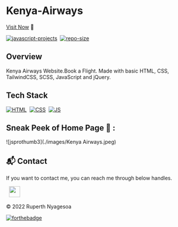 # Kenya-Airways

[Visit Now](https://ruperthnyagesoagithub.io/Kenya-Airways/) 🚀

[![javascript-projects](https://img.shields.io/website-up-down-green-red/http/shields.io.svg?color=blue)](https://ruperthnyagesoa.github.io/Kenya-Airways/)&nbsp;
[![repo-size](https://img.shields.io/github/repo-size/ruperthnyagesoa/Kenya-Airways)](https://github.com/ruperthnyagesoa/Kenya-Airways)

## Overview

Kenya Airways Website.Book a Flight.
Made with basic HTML, CSS, TailwindCSS, SCSS, JavaScript and jQuery.

## Tech Stack
[![HTML](https://img.shields.io/badge/html5%20-%23E34F26.svg?&style=for-the-badge&logo=html5&logoColor=white)](https://github.com/ruperthnyagesoa/Kenya-Airways/search?l=html)&nbsp;
[![CSS](https://img.shields.io/badge/css3%20-%231572B6.svg?&style=for-the-badge&logo=css3&logoColor=white)](https://github.com/ruperthnyagesoa/Kenya-Airways/search?l=css)&nbsp;
[![JS](https://img.shields.io/badge/javascript%20-%23323330.svg?&style=for-the-badge&logo=javascript&logoColor=%23F7DF1E)](https://github.com/ruperthnyagesoa/Kenya-Airways/search?l=javascript)

## Sneak Peek of Home Page 🙈 :
![jsprothumb3](./images/Kenya Airways.jpeg)


<h2>📬 Contact</h2>

If you want to contact me, you can reach me through below handles.

&nbsp;&nbsp;<a href="https://www.linkedin.com/in/ruperth-nyagesoa/"><img src="https://www.felberpr.com/wp-content/uploads/linkedin-logo.png" width="30"></img></a>

© 2022 Ruperth Nyagesoa


[![forthebadge](https://forthebadge.com/images/badges/built-with-love.svg)](https://forthebadge.com)
